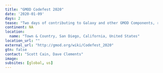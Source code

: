 ```yaml
---
title: "GMOD Codefest 2020"
date: '2020-01-09'
days: 2
tease: "Two days of contributing to Galaxy and other GMOD Components, right before PAG"
continent: NA
location:
  name: "Town & Country, San Diego, California, United States"
location_url: ""
external_url: "http://gmod.org/wiki/Codefest_2020"
gtn: false
contact: "Scott Cain, Dave Clements"
image: 
subsites: [global, us]
---
```


